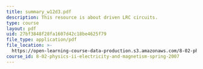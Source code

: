 ```yaml
---
title: summary_w12d3.pdf
description: This resource is about driven LRC circuits.
type: course
layout: pdf
uid: 27bf3848f28fa1607d42c18be4625f79
file_type: application/pdf
file_location: >-
  https://open-learning-course-data-production.s3.amazonaws.com/8-02-physics-ii-electricity-and-magnetism-spring-2007/27bf3848f28fa1607d42c18be4625f79_summary_w12d3.pdf
course_id: 8-02-physics-ii-electricity-and-magnetism-spring-2007
---
```

